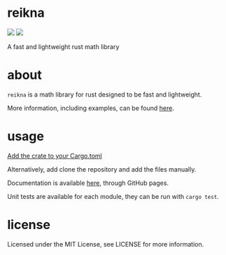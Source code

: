# reikna

[![](https://travis-ci.org/phillip-h/reikna.svg?branch=master)](https://travis-ci.org/phillip-h/reikna) [![](https://img.shields.io/crates/v/reikna.svg)](https://crates.io/crates/reikna)

A fast and lightweight rust math library

# about

`reikna` is a math library for rust designed to be fast and lightweight. 

More information, including examples, can be found 
[here](https://phillip-h.github.io/docs/reikna/reikna/index.html). 

# usage

[Add the crate to your Cargo.toml](https://crates.io/crates/reikna)

Alternatively, add clone the repository and add the files manually.

Documentation is available
[here](https://phillip-h.github.io/reikna/reikna/index.html), 
through GitHub pages.

Unit tests are available for each module, they can be run with `cargo test`.

# license

Licensed under the MIT License, see LICENSE for more information.
